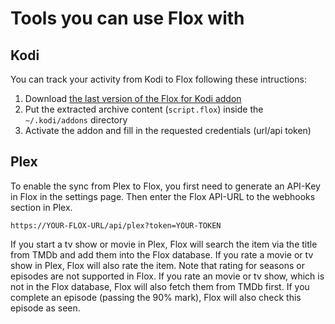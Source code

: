 # Tools you can use Flox with

## Kodi

You can track your activity from Kodi to Flox following these intructions:

1. Download [the last version of the Flox for Kodi addon](https://github.com/simounet/script.flox/releases/latest/download/script.flox.zip)
2. Put the extracted archive content (`script.flox`) inside the `~/.kodi/addons` directory
3. Activate the addon and fill in the requested credentials (url/api token)

## Plex

To enable the sync from Plex to Flox, you first need to generate an API-Key in Flox in the settings page. Then enter the Flox API-URL to the webhooks section in Plex.

```
https://YOUR-FLOX-URL/api/plex?token=YOUR-TOKEN
```

If you start a tv show or movie in Plex, Flox will search the item via the title from TMDb and add them into the Flox database. If you rate a movie or tv show in Plex, Flox will also rate the item. Note that rating for seasons or episodes are not supported in Flox. If you rate an movie or tv show, which is not in the Flox database, Flox will also fetch them from TMDb first. If you complete an episode (passing the 90% mark), Flox will also check this episode as seen.
